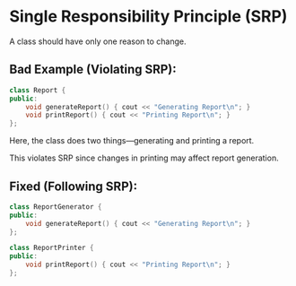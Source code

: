 # Single Responsibility Principle (SRP)

A class should have only one reason to change.

## Bad Example (Violating SRP):

```cpp
class Report {
public:
    void generateReport() { cout << "Generating Report\n"; }
    void printReport() { cout << "Printing Report\n"; }
};
```

Here, the class does two things—generating and printing a report.

This violates SRP since changes in printing may affect report generation.

## Fixed (Following SRP):

```cpp
class ReportGenerator {
public:
    void generateReport() { cout << "Generating Report\n"; }
};

class ReportPrinter {
public:
    void printReport() { cout << "Printing Report\n"; }
};
```